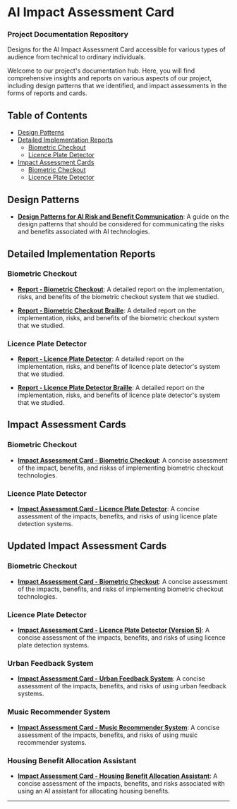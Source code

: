 # AI Impact Assessment Card
### Project Documentation Repository
Designs for the AI Impact Assessment Card accessible for various types of audience from technical to ordinary individuals.



Welcome to our project's documentation hub. Here, you will find comprehensive insights and reports on various aspects of our project, including design patterns that we identified, and impact assessments in the forms of reports and cards. 

## Table of Contents

- [Design Patterns](#design-patterns)
- [Detailed Implementation Reports](#detailed-implementation-reports)
  - [Biometric Checkout](#biometric-checkout-1)
  - [Licence Plate Detector](#licence-plate-detector-1)
- [Impact Assessment Cards](#impact-assessment-cards)
  - [Biometric Checkout](#biometric-checkout)
  - [Licence Plate Detector](#licence-plate-detector)

## Design Patterns

- **[Design Patterns for AI Risk and Benefit Communication](design-patterns-for-AI-risk-and-benefit-communication.pdf)**: A guide on the design patterns that should be considered for communicating the risks and benefits associated with AI technologies.


## Detailed Implementation Reports

### Biometric Checkout

- **[Report - Biometric Checkout](report-biometric-checkout.pdf)**: A detailed report on the implementation, risks, and benefits of the biometric checkout system that we studied.

- **[Report - Biometric Checkout Braille](report-biometric-checkout-braille.pdf)**: A detailed report on the implementation, risks, and benefits of the biometric checkout system that we studied.

### Licence Plate Detector

- **[Report - Licence Plate Detector](report-license-plate-detector.pdf)**: A detailed report on the implementation, risks, and benefits of licence plate detector's system that we studied.

- **[Report - Licence Plate Detector Braille](report-license-plate-detector-braille.pdf)**: A detailed report on the implementation, risks, and benefits of licence plate detector's system that we studied.


## Impact Assessment Cards

### Biometric Checkout

- **[Impact Assessment Card - Biometric Checkout](impact-assessment-card-biometric-checkout.pdf)**: A concise assessment of the impact, benefits, and riskss of implementing biometric checkout technologies.

### Licence Plate Detector

- **[Impact Assessment Card - Licence Plate Detector](impact-assessment-card-license-plate-detector.pdf)**: A concise assessment of the impacts, benefits, and risks of using licence plate detection systems.


## Updated Impact Assessment Cards

### Biometric Checkout

- **[Impact Assessment Card - Biometric Checkout](impact-assessment-card-biometric-checkout-version5.pdf)**: A concise assessment of the impacts, benefits, and risks of implementing biometric checkout technologies.

### Licence Plate Detector

- **[Impact Assessment Card - Licence Plate Detector (Version 5)](impact-assessment-card-license-plate-detector-version5.pdf)**: A concise assessment of the impacts, benefits, and risks of using licence plate detection systems.

### Urban Feedback System

- **[Impact Assessment Card - Urban Feedback System](impact-assessment-impact-assessment-card-urban-feedback.pdf)**: A concise assessment of the impacts, benefits, and risks of using urban feedback systems.

### Music Recommender System

- **[Impact Assessment Card - Music Recommender System](impact-assessment-card-music-recommender.pdf)**: A concise assessment of the impacts, benefits, and risks of using music recommender systems.

### Housing Benefit Allocation Assistant

- **[Impact Assessment Card - Housing Benefit Allocation Assistant](impact-assessment-card-benefit-assistant.pdf)**: A concise assessment of the impacts, benefits, and risks associated with using an AI assistant for allocating housing benefits.

---




